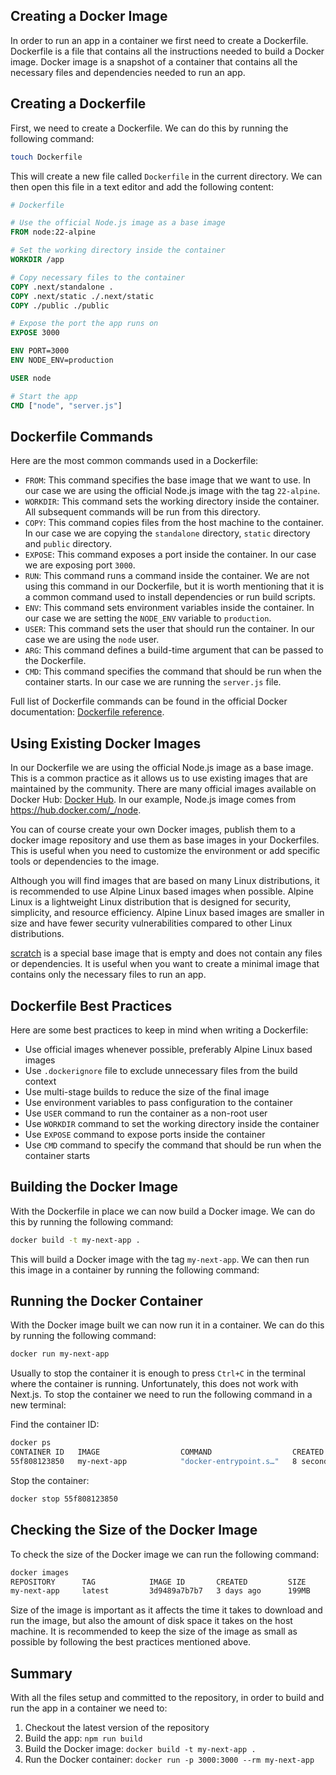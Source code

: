 ## Creating a Docker Image

In order to run an app in a container we first need to create a Dockerfile. Dockerfile is a file that contains all the instructions needed to build a Docker image. Docker image is a snapshot of a container that contains all the necessary files and dependencies needed to run an app.

## Creating a Dockerfile

First, we need to create a Dockerfile. We can do this by running the following command:

```bash
touch Dockerfile
```

This will create a new file called `Dockerfile` in the current directory. We can then open this file in a text editor and add the following content:

```Dockerfile
# Dockerfile

# Use the official Node.js image as a base image
FROM node:22-alpine

# Set the working directory inside the container
WORKDIR /app

# Copy necessary files to the container
COPY .next/standalone .
COPY .next/static ./.next/static
COPY ./public ./public

# Expose the port the app runs on
EXPOSE 3000

ENV PORT=3000
ENV NODE_ENV=production

USER node

# Start the app
CMD ["node", "server.js"]
```

## Dockerfile Commands

Here are the most common commands used in a Dockerfile:

- `FROM`: This command specifies the base image that we want to use. In our case we are using the official Node.js image with the tag `22-alpine`.
- `WORKDIR`: This command sets the working directory inside the container. All subsequent commands will be run from this directory.
- `COPY`: This command copies files from the host machine to the container. In our case we are copying the `standalone` directory, `static` directory and `public` directory.
- `EXPOSE`: This command exposes a port inside the container. In our case we are exposing port `3000`.
- `RUN`: This command runs a command inside the container. We are not using this command in our Dockerfile, but it is worth mentioning that it is a common command used to install dependencies or run build scripts.
- `ENV`: This command sets environment variables inside the container. In our case we are setting the `NODE_ENV` variable to `production`.
- `USER`: This command sets the user that should run the container. In our case we are using the `node` user.
- `ARG`: This command defines a build-time argument that can be passed to the Dockerfile.
- `CMD`: This command specifies the command that should be run when the container starts. In our case we are running the `server.js` file.

Full list of Dockerfile commands can be found in the official Docker documentation: [Dockerfile reference](https://docs.docker.com/reference/dockerfile/).

## Using Existing Docker Images

In our Dockerfile we are using the official Node.js image as a base image. This is a common practice as it allows us to use existing images that are maintained by the community. There are many official images available on Docker Hub: [Docker Hub](https://hub.docker.com/). In our example, Node.js image comes from https://hub.docker.com/_/node.

You can of course create your own Docker images, publish them to a docker image repository and use them as base images in your Dockerfiles. This is useful when you need to customize the environment or add specific tools or dependencies to the image.

Although you will find images that are based on many Linux distributions, it is recommended to use Alpine Linux based images when possible. Alpine Linux is a lightweight Linux distribution that is designed for security, simplicity, and resource efficiency. Alpine Linux based images are smaller in size and have fewer security vulnerabilities compared to other Linux distributions.

[scratch](https://hub.docker.com/_/scratch) is a special base image that is empty and does not contain any files or dependencies. It is useful when you want to create a minimal image that contains only the necessary files to run an app.

## Dockerfile Best Practices

Here are some best practices to keep in mind when writing a Dockerfile:

- Use official images whenever possible, preferably Alpine Linux based images
- Use `.dockerignore` file to exclude unnecessary files from the build context
- Use multi-stage builds to reduce the size of the final image
- Use environment variables to pass configuration to the container
- Use `USER` command to run the container as a non-root user
- Use `WORKDIR` command to set the working directory inside the container
- Use `EXPOSE` command to expose ports inside the container
- Use `CMD` command to specify the command that should be run when the container starts

## Building the Docker Image

With the Dockerfile in place we can now build a Docker image. We can do this by running the following command:

```bash
docker build -t my-next-app .
```

This will build a Docker image with the tag `my-next-app`. We can then run this image in a container by running the following command:

## Running the Docker Container

With the Docker image built we can now run it in a container. We can do this by running the following command:

```bash
docker run my-next-app
```

Usually to stop the container it is enough to press `Ctrl+C` in the terminal where the container is running. Unfortunately, this does not work with Next.js. To stop the container we need to run the following command in a new terminal:

Find the container ID:

```bash
docker ps
CONTAINER ID   IMAGE                  COMMAND                  CREATED         STATUS         PORTS                                       NAMES
55f808123850   my-next-app            "docker-entrypoint.s…"   8 seconds ago   Up 7 seconds   0.0.0.0:3000->3000/tcp, :::3000->3000/tcp   amazing_dubinsky

```

Stop the container:

```bash
docker stop 55f808123850
```

## Checking the Size of the Docker Image

To check the size of the Docker image we can run the following command:

```bash
docker images
REPOSITORY      TAG            IMAGE ID       CREATED         SIZE
my-next-app     latest         3d9489a7b7b7   3 days ago      199MB
```

Size of the image is important as it affects the time it takes to download and run the image, but also the amount of disk space it takes on the host machine. It is recommended to keep the size of the image as small as possible by following the best practices mentioned above.

## Summary

With all the files setup and committed to the repository, in order to build and run the app in a container we need to:

1. Checkout the latest version of the repository
1. Build the app: `npm run build`
1. Build the Docker image: `docker build -t my-next-app .`
1. Run the Docker container: `docker run -p 3000:3000 --rm my-next-app`
